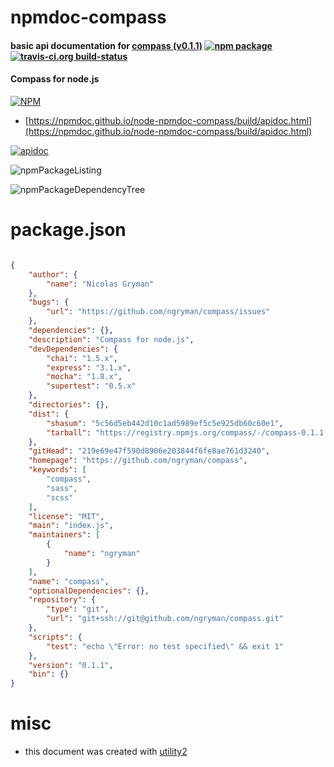 # npmdoc-compass

#### basic api documentation for  [compass (v0.1.1)](https://github.com/ngryman/compass)  [![npm package](https://img.shields.io/npm/v/npmdoc-compass.svg?style=flat-square)](https://www.npmjs.org/package/npmdoc-compass) [![travis-ci.org build-status](https://api.travis-ci.org/npmdoc/node-npmdoc-compass.svg)](https://travis-ci.org/npmdoc/node-npmdoc-compass)

#### Compass for node.js

[![NPM](https://nodei.co/npm/compass.png?downloads=true&downloadRank=true&stars=true)](https://www.npmjs.com/package/compass)

- [https://npmdoc.github.io/node-npmdoc-compass/build/apidoc.html](https://npmdoc.github.io/node-npmdoc-compass/build/apidoc.html)

[![apidoc](https://npmdoc.github.io/node-npmdoc-compass/build/screenCapture.buildCi.browser.%252Ftmp%252Fbuild%252Fapidoc.html.png)](https://npmdoc.github.io/node-npmdoc-compass/build/apidoc.html)

![npmPackageListing](https://npmdoc.github.io/node-npmdoc-compass/build/screenCapture.npmPackageListing.svg)

![npmPackageDependencyTree](https://npmdoc.github.io/node-npmdoc-compass/build/screenCapture.npmPackageDependencyTree.svg)



# package.json

```json

{
    "author": {
        "name": "Nicolas Gryman"
    },
    "bugs": {
        "url": "https://github.com/ngryman/compass/issues"
    },
    "dependencies": {},
    "description": "Compass for node.js",
    "devDependencies": {
        "chai": "1.5.x",
        "express": "3.1.x",
        "mocha": "1.8.x",
        "supertest": "0.5.x"
    },
    "directories": {},
    "dist": {
        "shasum": "5c56d5eb442d10c1ad5989ef5c5e925db60c60e1",
        "tarball": "https://registry.npmjs.org/compass/-/compass-0.1.1.tgz"
    },
    "gitHead": "219e69e47f590d8906e203844f6fe8ae761d3240",
    "homepage": "https://github.com/ngryman/compass",
    "keywords": [
        "compass",
        "sass",
        "scss"
    ],
    "license": "MIT",
    "main": "index.js",
    "maintainers": [
        {
            "name": "ngryman"
        }
    ],
    "name": "compass",
    "optionalDependencies": {},
    "repository": {
        "type": "git",
        "url": "git+ssh://git@github.com/ngryman/compass.git"
    },
    "scripts": {
        "test": "echo \"Error: no test specified\" && exit 1"
    },
    "version": "0.1.1",
    "bin": {}
}
```



# misc
- this document was created with [utility2](https://github.com/kaizhu256/node-utility2)
